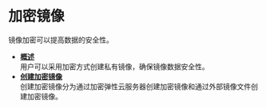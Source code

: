 # 加密镜像<a name="ZH-CN_TOPIC_0046588153"></a>

镜像加密可以提高数据的安全性。

-   **[概述](概述-加密镜像.md)**  
用户可以采用加密方式创建私有镜像，确保镜像数据安全性。
-   **[创建加密镜像](创建加密镜像.md)**  
创建加密镜像分为通过加密弹性云服务器创建加密镜像和通过外部镜像文件创建加密镜像。


